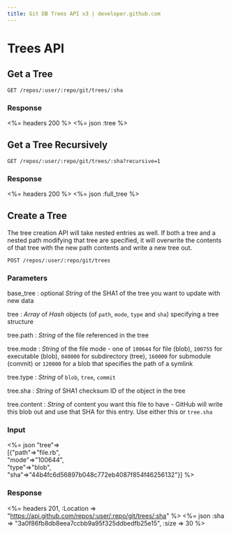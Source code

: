 ```yaml
---
title: Git DB Trees API v3 | developer.github.com
---
```


# Trees API

## Get a Tree

    GET /repos/:user/:repo/git/trees/:sha

### Response

<%= headers 200 %>
<%= json :tree %>

## Get a Tree Recursively

    GET /repos/:user/:repo/git/trees/:sha?recursive=1

### Response

<%= headers 200 %>
<%= json :full_tree %>

## Create a Tree

The tree creation API will take nested entries as well. If both a
tree and a nested path modifying that tree are specified, it will
overwrite the contents of that tree with the new path contents and write
a new tree out.

    POST /repos/:user/:repo/git/trees

### Parameters

base_tree
: optional _String_ of the SHA1 of the tree you want to update with new data

tree
: _Array_ of _Hash_ objects (of `path`, `mode`, `type` and `sha`) specifying a tree structure

tree.path
: _String_ of the file referenced in the tree

tree.mode
: _String_ of the file mode - one of `100644` for file (blob), `100755` for executable (blob), `040000` for subdirectory (tree), `160000` for submodule (commit) or `120000` for a blob that specifies the path of a symlink

tree.type
: _String_ of `blob`, `tree`, `commit`

tree.sha
: _String_ of SHA1 checksum ID of the object in the tree

tree.content
: _String_ of content you want this file to have - GitHub will write this blob out and use that SHA for this entry.  Use either this or `tree.sha`

### Input

<%= json "tree"=> \
  [{"path"=>"file.rb", \
    "mode"=>"100644", \
    "type"=>"blob", \
    "sha"=>"44b4fc6d56897b048c772eb4087f854f46256132"}] %>

### Response

<%= headers 201,
      :Location => "https://api.github.com/repos/:user/:repo/git/trees/:sha" %>
<%= json :sha => "3a0f86fb8db8eea7ccbb9a95f325ddbedfb25e15", :size =>
30 %>

